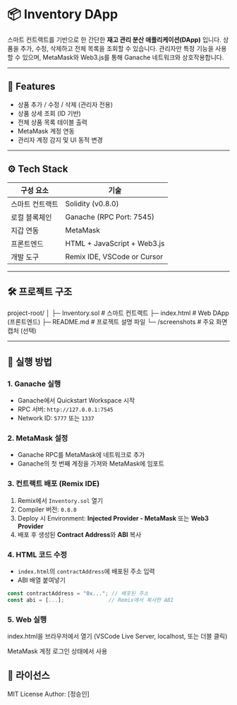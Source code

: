 # 📦 Inventory DApp

스마트 컨트랙트를 기반으로 한 간단한 **재고 관리 분산 애플리케이션(DApp)** 입니다. 상품을 추가, 수정, 삭제하고 전체 목록을 조회할 수 있습니다. 관리자만 특정 기능을 사용할 수 있으며, MetaMask와 Web3.js를 통해 Ganache 네트워크와 상호작용합니다.

---

## 📑 Features

- 상품 추가 / 수정 / 삭제 (관리자 전용)
- 상품 상세 조회 (ID 기반)
- 전체 상품 목록 테이블 출력
- MetaMask 계정 연동
- 관리자 계정 감지 및 UI 동적 변경

---

## ⚙️ Tech Stack

| 구성 요소     | 기술                         |
|--------------|------------------------------|
| 스마트 컨트랙트 | Solidity (v0.8.0)             |
| 로컬 블록체인 | Ganache (RPC Port: 7545)     |
| 지갑 연동     | MetaMask                     |
| 프론트엔드    | HTML + JavaScript + Web3.js  |
| 개발 도구     | Remix IDE, VSCode or Cursor |

---

## 🛠️ 프로젝트 구조

project-root/
│
├─ Inventory.sol # 스마트 컨트랙트
├─ index.html # Web DApp (프론트엔드)
├─ README.md # 프로젝트 설명 파일
└─ /screenshots # 주요 화면 캡처 (선택)

---

## 🚀 실행 방법

### 1. Ganache 실행

- Ganache에서 Quickstart Workspace 시작
- RPC 서버: `http://127.0.0.1:7545`
- Network ID: `5777` 또는 `1337`

### 2. MetaMask 설정

- Ganache RPC를 MetaMask에 네트워크로 추가
- Ganache의 첫 번째 계정을 가져와 MetaMask에 임포트

### 3. 컨트랙트 배포 (Remix IDE)

1. Remix에서 `Inventory.sol` 열기
2. Compiler 버전: `0.8.0`
3. Deploy 시 Environment: **Injected Provider - MetaMask** 또는 **Web3 Provider**
4. 배포 후 생성된 **Contract Address**와 **ABI** 복사

### 4. HTML 코드 수정

- `index.html`의 `contractAddress`에 배포된 주소 입력
- ABI 배열 붙여넣기

```js
const contractAddress = "0x..."; // 배포된 주소
const abi = [...];              // Remix에서 복사한 ABI

```

### 5. Web 실행

index.html을 브라우저에서 열기 (VSCode Live Server, localhost, 또는 더블 클릭)

MetaMask 계정 로그인 상태에서 사용

## 📜 라이선스
MIT License
Author: [정승인]
